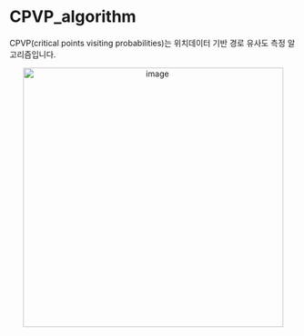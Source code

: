 # CPVP_algorithm
CPVP(critical points visiting probabilities)는 위치데이터 기반 경로 유사도 측정 알고리즘입니다.
<p align="center">
<img width="457" alt="image" src="https://github.com/user-attachments/assets/506c15d4-ecf6-4e33-87b0-4bbc334a4dcc">
<p\>
